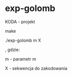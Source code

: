 # exp-golomb
KODA - projekt

make 

./exp-golomb m X

, gdzie: 

m - parametr m

X - sekwencja do zakodowania
